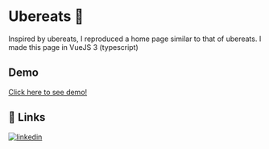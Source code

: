 
# Ubereats 🍔


Inspired by ubereats, I reproduced a home page similar to that of ubereats. I made this page in VueJS 3 (typescript)


## Demo

[Click here to see demo!](https://ubereats-jmorlet.netlify.app/)


## 🔗 Links

[![linkedin](https://img.shields.io/badge/linkedin-0A66C2?style=for-the-badge&logo=linkedin&logoColor=white)](https://www.linkedin.com/in/jordan-morlet-18481619a/)




